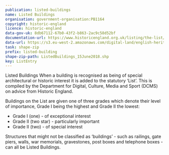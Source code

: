```yaml
---
publication: listed-buildings
name: Listed Buildings
organisation: government-organisation:PB1164
copyright: historic-england
licence: historic-england
data-gov-uk: 8db67112-67b0-43f2-b863-2ac9c58d52bf
documentation-url: https://www.historicengland.org.uk/listing/the-list/data-downloads
data-url: https://s3.eu-west-2.amazonaws.com/digital-land/english-heritage/2018-06-15/Listed+Buildings.zip
task: shape-zip
prefix: listed-building
shape-zip-path: ListedBuildings_15June2018.shp
key: ListEntry
---
```


Listed Buildings When a building is recognised as being of special architectural or historic interest it is added to the statutory ‘List’. This is compiled by the Department for Digital, Culture, Media and Sport (DCMS) on advice from Historic England. 
 
Buildings on the List are given one of three grades which denote their level of importance, Grade I being the highest and Grade II the lowest: 
 
* Grade I (one) - of exceptional interest
* Grade II (two star) - particularly important
* Grade II (two) - of special interest 
 
Structures that might not be classified as ‘buildings’ - such as railings, gate piers, walls, war memorials, gravestones, post boxes and telephone boxes - can all be Listed Buildings. 
